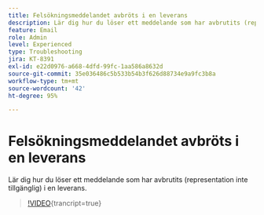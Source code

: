 ```yaml
---
title: Felsökningsmeddelandet avbröts i en leverans
description: Lär dig hur du löser ett meddelande som har avbrutits (representation inte tillgänglig) i en leverans.
feature: Email
role: Admin
level: Experienced
type: Troubleshooting
jira: KT-8391
exl-id: e22d0976-a668-4dfd-99fc-1aa586a8632d
source-git-commit: 35e036486c5b533b54b3f626d88734e9a9fc3b8a
workflow-type: tm+mt
source-wordcount: '42'
ht-degree: 95%

---
```


# Felsökningsmeddelandet avbröts i en leverans

Lär dig hur du löser ett meddelande som har avbrutits (representation inte tillgänglig) i en leverans.

>[!VIDEO](https://video.tv.adobe.com/v/335895?quality=12&learn=on){trancript=true}
